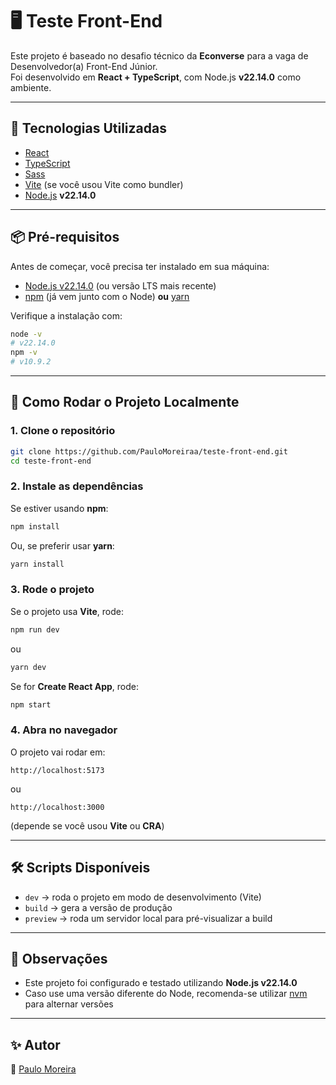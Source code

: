 # 🖥️ Teste Front-End

Este projeto é baseado no desafio técnico da **Econverse** para a vaga de Desenvolvedor(a) Front-End Júnior.  
Foi desenvolvido em **React + TypeScript**, com Node.js **v22.14.0** como ambiente.

---

## 🚀 Tecnologias Utilizadas
- [React](https://react.dev/)  
- [TypeScript](https://www.typescriptlang.org/)  
- [Sass](https://sass-lang.com/)  
- [Vite](https://vitejs.dev/) (se você usou Vite como bundler)  
- [Node.js](https://nodejs.org/) **v22.14.0**  

---

## 📦 Pré-requisitos
Antes de começar, você precisa ter instalado em sua máquina:
- [Node.js v22.14.0](https://nodejs.org/) (ou versão LTS mais recente)  
- [npm](https://www.npmjs.com/) (já vem junto com o Node) **ou** [yarn](https://yarnpkg.com/)

Verifique a instalação com:
```bash
node -v
# v22.14.0
npm -v
# v10.9.2
```

---

## 🔧 Como Rodar o Projeto Localmente

### 1. Clone o repositório
```bash
git clone https://github.com/PauloMoreiraa/teste-front-end.git
cd teste-front-end
```

### 2. Instale as dependências
Se estiver usando **npm**:
```bash
npm install
```
Ou, se preferir usar **yarn**:
```bash
yarn install
```

### 3. Rode o projeto
Se o projeto usa **Vite**, rode:
```bash
npm run dev
```
ou
```bash
yarn dev
```

Se for **Create React App**, rode:
```bash
npm start
```

### 4. Abra no navegador
O projeto vai rodar em:
```
http://localhost:5173
```
ou
```
http://localhost:3000
```
(depende se você usou **Vite** ou **CRA**)

---

## 🛠️ Scripts Disponíveis
- `dev` → roda o projeto em modo de desenvolvimento (Vite)  
- `build` → gera a versão de produção  
- `preview` → roda um servidor local para pré-visualizar a build  

---

## 📌 Observações
- Este projeto foi configurado e testado utilizando **Node.js v22.14.0**  
- Caso use uma versão diferente do Node, recomenda-se utilizar [nvm](https://github.com/nvm-sh/nvm) para alternar versões  

---

## ✨ Autor
👤 [Paulo Moreira](https://github.com/PauloMoreiraa)  
